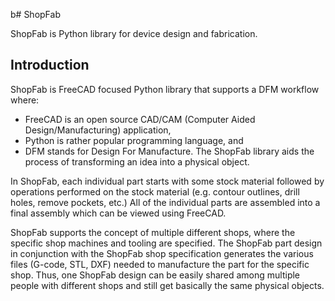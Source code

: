 b# ShopFab

ShopFab is Python library for device design and fabrication.

## Introduction

ShopFab is FreeCAD focused Python library that supports a DFM workflow where:
* FreeCAD is an open source CAD/CAM (Computer Aided Design/Manufacturing) application,
* Python is rather popular programming language, and
* DFM stands for Design For Manufacture.
The ShopFab library aids the process of transforming an idea into a physical object.

In ShopFab, each individual part starts with some stock material followed by operations
performed on the stock material (e.g. contour outlines, drill holes, remove pockets, etc.)
All of the individual parts are assembled into a final assembly which can be viewed
using FreeCAD.

ShopFab supports the concept of multiple different shops, where the specific shop machines
and tooling are specified.
The ShopFab part design in conjunction with the ShopFab shop specification generates
the various files (G-code, STL, DXF) needed to manufacture the part for the specific shop.
Thus, one ShopFab design can be easily shared among multiple people with different shops
and still get basically the same physical objects.

